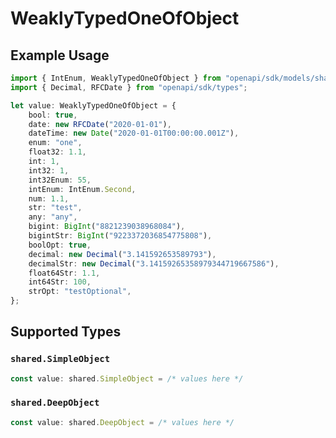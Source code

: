 # WeaklyTypedOneOfObject

## Example Usage

```typescript
import { IntEnum, WeaklyTypedOneOfObject } from "openapi/sdk/models/shared";
import { Decimal, RFCDate } from "openapi/sdk/types";

let value: WeaklyTypedOneOfObject = {
    bool: true,
    date: new RFCDate("2020-01-01"),
    dateTime: new Date("2020-01-01T00:00:00.001Z"),
    enum: "one",
    float32: 1.1,
    int: 1,
    int32: 1,
    int32Enum: 55,
    intEnum: IntEnum.Second,
    num: 1.1,
    str: "test",
    any: "any",
    bigint: BigInt("8821239038968084"),
    bigintStr: BigInt("9223372036854775808"),
    boolOpt: true,
    decimal: new Decimal("3.141592653589793"),
    decimalStr: new Decimal("3.14159265358979344719667586"),
    float64Str: 1.1,
    int64Str: 100,
    strOpt: "testOptional",
};
```

## Supported Types

### `shared.SimpleObject`

```typescript
const value: shared.SimpleObject = /* values here */
```

### `shared.DeepObject`

```typescript
const value: shared.DeepObject = /* values here */
```

